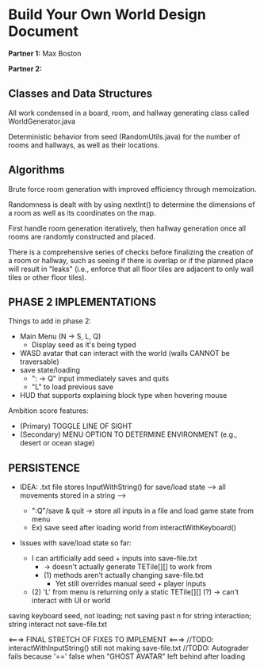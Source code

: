 # Build Your Own World Design Document

**Partner 1:** Max Boston

**Partner 2:**

## Classes and Data Structures
All work condensed in a board, room, and hallway generating class called WorldGenerator.java

Deterministic behavior from seed (RandomUtils.java) for the number
of rooms and hallways, as well as their locations.

## Algorithms
Brute force room generation with improved efficiency through memoization.

Randomness is dealt with by using nextInt() to determine the dimensions of a room as well as its coordinates on the map.

First handle room generation iteratively, then hallway generation once all rooms are randomly constructed and placed.

There is a comprehensive series of checks before finalizing the creation of a room or hallway, such as seeing if there is overlap
or if the planned place will result in "leaks" (i.e., enforce that all floor tiles are adjacent to only wall tiles or other floor tiles).

## PHASE 2 IMPLEMENTATIONS
Things to add in phase 2:
- Main Menu (N -> S, L, Q)
    - Display seed as it's being typed
- WASD avatar that can interact with the world (walls CANNOT be traversable)
- save state/loading
    - ": -> Q" input immediately saves and quits
    - "L" to load previous save
- HUD that supports explaining block type when hovering mouse

Ambition score features:
- (Primary) TOGGLE LINE OF SIGHT
- (Secondary) MENU OPTION TO DETERMINE ENVIRONMENT (e.g., desert or ocean stage)

## PERSISTENCE
- IDEA: .txt file stores InputWithString() for save/load state --> all movements stored in a string -->
    - ":Q"/save & quit -> store all inputs in a file and load game state from menu
    - Ex) save seed after loading world from interactWithKeyboard()



- Issues with save/load state so far:
    - I can artificially add seed + inputs into save-file.txt
        -   -> doesn't actually generate TETile[][] to work from
        - (1) methods aren't actually changing save-file.txt
            - Yet still overrides manual seed + player inputs
    - (2) 'L' from menu is returning only a static TETile[][] (?) -> can't interact with UI or world

saving keyboard seed, not loading; not saving past n for string interaction; string interact not save-file.txt

<===> FINAL STRETCH OF FIXES TO IMPLEMENT <===>
//TODO: interactWithInputString() still not making save-file.txt
//TODO: Autograder fails because '==' false when "GHOST AVATAR" left behind after loading